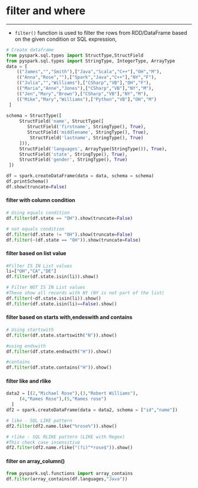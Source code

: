 # filter and where

---
* `filter()` function is used to filter the rows from RDD/DataFrame based on the given condition or SQL expression,
```python
# Create dataframe
from pyspark.sql.types import StructType,StructField 
from pyspark.sql.types import StringType, IntegerType, ArrayType
data = [
    (("James","","Smith"),["Java","Scala","C++"],"OH","M"),
    (("Anna","Rose",""),["Spark","Java","C++"],"NY","F"),
    (("Julia","","Williams"),["CSharp","VB"],"OH","F"),
    (("Maria","Anne","Jones"),["CSharp","VB"],"NY","M"),
    (("Jen","Mary","Brown"),["CSharp","VB"],"NY","M"),
    (("Mike","Mary","Williams"),["Python","VB"],"OH","M")
 ]
        
schema = StructType([
     StructField('name', StructType([
        StructField('firstname', StringType(), True),
        StructField('middlename', StringType(), True),
         StructField('lastname', StringType(), True)
     ])),
     StructField('languages', ArrayType(StringType()), True),
     StructField('state', StringType(), True),
     StructField('gender', StringType(), True)
 ])

df = spark.createDataFrame(data = data, schema = schema)
df.printSchema()
df.show(truncate=False)
```
#### filter with column condition
```python
# Using equals condition
df.filter(df.state == "OH").show(truncate=False)

# not equals condition
df.filter(df.state != "OH").show(truncate=False) 
df.filter(~(df.state == "OH")).show(truncate=False)
```
#### filter based on list value
```python
#Filter IS IN List values
li=["OH","CA","DE"]
df.filter(df.state.isin(li)).show()

# Filter NOT IS IN List values
#These show all records with NY (NY is not part of the list)
df.filter(~df.state.isin(li)).show()
df.filter(df.state.isin(li)==False).show()
```
#### filter based on starts with,endeswith and contains
```python
# Using startswith
df.filter(df.state.startswith("N")).show()

#using endswith
df.filter(df.state.endswith("H")).show()

#contains
df.filter(df.state.contains("H")).show()
```
#### filter like and rlike
```python
data2 = [(2,"Michael Rose"),(3,"Robert Williams"),
     (4,"Rames Rose"),(5,"Rames rose")
  ]
df2 = spark.createDataFrame(data = data2, schema = ["id","name"])

# like - SQL LIKE pattern
df2.filter(df2.name.like("%rose%")).show()

# rlike - SQL RLIKE pattern (LIKE with Regex)
#This check case insensitive
df2.filter(df2.name.rlike("(?i)^*rose$")).show()
```
#### filter on array_column()
```python
from pyspark.sql.functions import array_contains
df.filter(array_contains(df.languages,"Java")) 
```